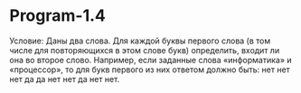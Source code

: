 Program-1.4
===========
Условие:
Даны два слова. Для каждой буквы первого слова (в том числе для
повторяющихся в этом слове букв) определить, входит ли она во второе слово.
Например, если заданные слова «информатика» и «процессор», то для букв
первого из них ответом должно быть: нет нет нет да да нет нет да нет нет.
